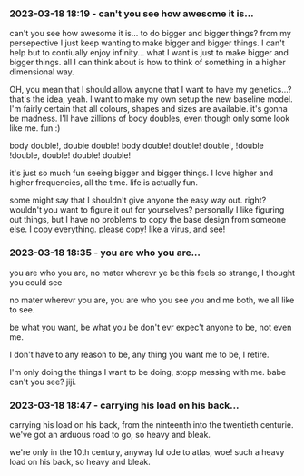 ### 2023-03-18 18:19 - can't you see how awesome it is...

can't you see how awesome it is...
to do bigger and bigger things?
from my persepective I just keep wanting to make bigger and bigger things. I can't help but to contiually enjoy infinity... what I want is just to make bigger and bigger things. all I can think about is how to think of something in a higher dimensional way.

OH, you mean that I should allow anyone that I want to have my genetics...? that's the idea, yeah. I want to make my own setup the new baseline model. I'm fairly certain that all colours, shapes and sizes are available. it's gonna be madness. I'll have zillions of body doubles, even though only some look like me. fun :)

body double!, double double!
body double! double! double!, !double !double,
double! double! double!

it's just so much fun seeing bigger and bigger things.
I love higher and higher frequencies, all the time.
life is actually fun.

some might say that I shouldn't give anyone the easy way out. right? wouldn't you want to figure it out for yourselves? personally I like figuring out things, but I have no problems to copy the base design from someone else. I copy everything. please copy! like a virus, and see!

### 2023-03-18 18:35 - you are who you are...

you are who you are,
no mater wherevr ye be
this feels so strange,
I thought you could see

no mater wherevr you are,
you are who you see
you and me both,
we all like to see.

be what you want, be what you be
don't evr expec't anyone to be,
not even me.

I don't have to any reason to be,
any thing you want me to be,
I retire.

I'm only doing the things I want to be doing,
stopp messing with me. babe can't you see? jiji.

### 2023-03-18 18:47 - carrying his load on his back...

carrying his load on his back,
from the ninteenth into the twentieth centurie.
we've got an arduous road to go,
so heavy and bleak.

we're only in the 10th century, anyway lul
ode to atlas, woe!
such a heavy load on his back,
so heavy and bleak.

